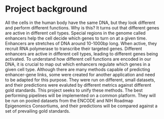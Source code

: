 # Project background

All the cells in the human body have the same DNA, but they look different and perform different functions. Why is this? It turns out that different genes are active in different cell types. Special regions in the genome called enhancers help the cell decide which genes to turn on at a given time. Enhancers are stretches of DNA around 10-1000bp long. When active, they recruit RNA polymerase to transcribe their targeted genes. Different enhancers are active in different cell types, leading to different genes being activated. To understand how different cell functions are encoded in our DNA, it is crucial to map out which enhancers regulate which genes in a given cell type. Although there are many methods capable of predicting enhancer-gene links, some were created for another application and need to be adapted for this purpose. They were run on different, small datasets, and their predictions were evaluted by different metrics against different gold standards. This project seeks to unify these methods. The best performing pipelines will be implemented on a common platform. They will be run on pooled datasets from the ENCODE and NIH Roadmap Epigenomics Consortiums, and their predictions will be compared against a set of prevailing gold standards. 
